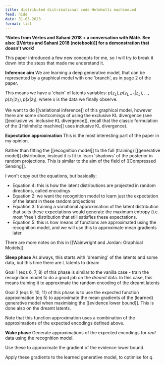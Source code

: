 ```yaml
---
title: distributed distributional code Helmholtz machine.md
feed: hide
date: 31-03-2023
format: list
---
```



***Notes from Vértes and Sahani 2018 + a conversation with Máté. See also: [[Vértes and Sahani 2018 (notebook)]] for a demonstration that doesn't work!**

This paper introduced a few new concepts for me, so I will try to break it down into the steps that made me understand it.

**Inference aim**
We are learning a deep generative model, that can be represented by a graphical model with one 'branch', as in page 2 of the paper.

This means we have a 'chain' of latents variables: $p(z_L), p(z_{L-1} | z_L) ,..., p(z_1 | z_2), p(x|z_1)$, where x is the data we finally observe.

We want to do [[variational inference]] of this graphical model, however there are some shortcomings of using the exclusive KL divergence (see [[exclusive vs. inclusive KL divergence]], recall that the classic formulation of the [[Helmholtz machine]] uses inclusive KL divergence). 


**Expectation approximation**
This is the most interesting part of the paper in my opinion.

Rather than fitting the [[recognition model]] to the full (training) [[generative model]] distribution, instead it is fit to learn 'shadows' of the posterior in random projections. This is similar to the aim of the field of [[Compressed Sensing]].

I won't copy out the equations, but basically:
- Equation 4: this is how the latent distributions are projected in random directions, called encodings
- Equation 2: we want the recognition model to learn just the expectation of the latent in these random projections
- Equation 3: training a variational approximation of the latent distribution that suits these expectations would generate the maximum entropy (i.e. most 'free') distribution that still satisfies these expectations.
- Equation 5: this is how means of functions are approximated using the recognition model, and we will use this to approximate mean gradients later

There are more notes on this in [[Wainwright and Jordan: Graphical Models]]


**Sleep phase**
As always, this starts with 'dreaming' of the latents and some data, but this time there are L latents to dream

Goal 1 (eqs 6, 7, 8) of this phase is similar to the vanilla case - train the recognition model to do a good job on the *dreamt* data. In this case, this means training it to approximate the random encoding of the dreamt latents

Goal 2 (eqs 9, 10, 11) of this phase is to use the expected function approximation (eq 5) to approximate the mean gradients of the (learned) generative model when maximising the [[evidence lower bound]]. This is done also on the dreamt latents.

Note that this function approximation uses a combination of the approximations of the expected encodings defined above.

**Wake phase**
Generate approximations of the expected encodings for *real* data using the recognition model.

Use these to approximate the gradient of the evidence lower bound.

Apply these gradients to the learned generative model, to optimise for $q$.
